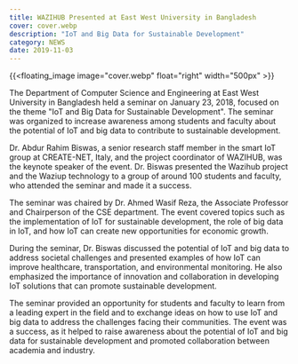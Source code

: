 ```yaml
---
title: WAZIHUB Presented at East West University in Bangladesh
cover: cover.webp
description: "IoT and Big Data for Sustainable Development"
category: NEWS
date: 2019-11-03
---
```


{{<floating_image image="cover.webp" float="right" width="500px" >}}

The Department of Computer Science and Engineering at East West University in Bangladesh held a seminar on January 23, 2018, focused on the theme 
"IoT and Big Data for Sustainable Development". The seminar was organized to increase awareness among students and faculty about the potential of
IoT and big data to contribute to sustainable development.

Dr. Abdur Rahim Biswas, a senior research staff member in the smart IoT group at CREATE-NET, Italy, and the project coordinator of WAZIHUB, was the
keynote speaker of the event. Dr. Biswas presented the Wazihub project and the Waziup technology to a group of around 100 students and faculty, who
attended the seminar and made it a success.

The seminar was chaired by Dr. Ahmed Wasif Reza, the Associate Professor and Chairperson of the CSE department. The event covered topics such as the
implementation of IoT for sustainable development, the role of big data in IoT, and how IoT can create new opportunities for economic growth.

During the seminar, Dr. Biswas discussed the potential of IoT and big data to address societal challenges and presented examples of how IoT can improve
healthcare, transportation, and environmental monitoring. He also emphasized the importance of innovation and collaboration in developing IoT solutions
that can promote sustainable development.

The seminar provided an opportunity for students and faculty to learn from a leading expert in the field and to exchange ideas on how to use IoT and big
data to address the challenges facing their communities. The event was a success, as it helped to raise awareness about the potential of IoT and big data
for sustainable development and promoted collaboration between academia and industry.
